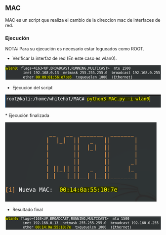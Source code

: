 ## MAC
MAC es un script que realiza el cambio de la direccion mac de interfaces de red.

### Ejecución
NOTA: Para su ejecución es necesario estar logueados como ROOT.

* Verificar la interfaz de red (En este caso es wlan0).

<p style="align-items:center;">
    <img src="Images/1.PNG"> 
</p>

* Ejecucion del script

<p style="align-items:center;">
    <img src="Images/2.PNG">
</p>
* Ejecución finalizada

<p style="align-items:center;">
    <img src="Images/3.PNG"> 
</p>

* Resultado final

<p style="align-items:center;">
    <img src="Images/4.PNG">
</p>